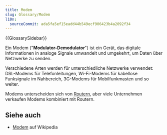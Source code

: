 ```yaml
---
title: Modem
slug: Glossary/Modem
l10n:
  sourceCommit: ada5fa5ef15eadd44b549ecf906423b4a2092f34
---
```


{{GlossarySidebar}}

Ein Modem ("**Modulator-Demodulator**") ist ein Gerät, das digitale Informationen in analoge Signale umwandelt und umgekehrt, um Daten über Netzwerke zu senden.

Verschiedene Arten werden für unterschiedliche Netzwerke verwendet: DSL-Modems für Telefonleitungen, Wi-Fi-Modems für kabellose Funksignale im Nahbereich, 3G-Modems für Mobilfunkmasten und so weiter.

Modems unterscheiden sich von [Routern](/de/docs/Glossary/Router), aber viele Unternehmen verkaufen Modems kombiniert mit Routern.

## Siehe auch

- [Modem](https://en.wikipedia.org/wiki/Modem) auf Wikipedia
